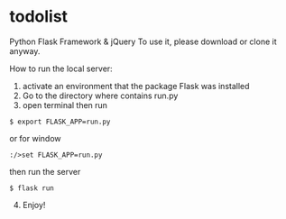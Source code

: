 # todolist

Python Flask Framework & jQuery
To use it, please download or clone it anyway.

How to run the local server:
  1. activate an environment that the package Flask was installed
  2. Go to the directory where contains run.py
  3. open terminal then run
 ```
 $ export FLASK_APP=run.py
 ```
 or for window
 ```
 :/>set FLASK_APP=run.py
 ```
 then run the server
 ```
 $ flask run
 ```
  4. Enjoy!
 
